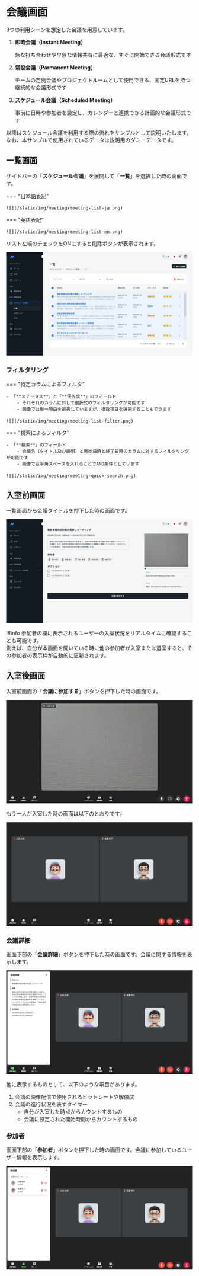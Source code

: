 # 会議画面

3つの利用シーンを想定した会議を用意しています。

1. **即時会議（Instant Meeting）**

    急な打ち合わせや早急な情報共有に最適な、すぐに開始できる会議形式です

2. **常設会議（Parmanent Meeting）**

    チームの定例会議やプロジェクトルームとして使用できる、固定URLを持つ継続的な会議形式です

3. **スケジュール会議（Scheduled Meeting）**

    事前に日時や参加者を設定し、カレンダーと連携できる計画的な会議形式です

以降はスケジュール会議を利用する際の流れをサンプルとして説明いたします。
なお、本サンプルで使用されているデータは説明用のダミーデータです。

## 一覧画面

サイドバーの「**スケジュール会議**」を展開して「**一覧**」を選択した時の画面です。

=== "日本語表記"

    ![](/static/img/meeting/meeting-list-ja.png)

=== "英語表記"

    ![](/static/img/meeting/meeting-list-en.png)

リスト左端のチェックをONにすると削除ボタンが表示されます。

![](/static/img/meeting/meeting-selected-all.png)

### フィルタリング

=== "特定カラムによるフィルタ"

    - 「**ステータス**」と「**優先度**」のフィールド
        - それぞれのカラムに対して選択式のフィルタリングが可能です
        - 画像では単一項目を選択していますが、複数項目を選択することもできます

    ![](/static/img/meeting/meeting-list-filter.png)

=== "検索によるフィルタ"

    - 「**検索**」のフィールド
        - 会議名（タイトル及び説明）と開始日時と終了日時のカラムに対するフィルタリングが可能です
        - 画像では半角スペースを入れることでAND条件としています

    ![](/static/img/meeting/meeting-quick-search.png)

## 入室前画面

一覧画面から会議タイトルを押下した時の画面です。

![](/static/img/meeting/meeting-prepare.png)

!!!info
    参加者の欄に表示されるユーザーの入室状況をリアルタイムに確認することも可能です。  
    例えば、自分が本画面を開いている時に他の参加者が入室または退室すると、その参加者の表示枠が自動的に更新されます。

## 入室後画面

入室前画面の「**会議に参加する**」ボタンを押下した時の画面です。

![](/static/img/meeting/meeting-room.png)

もう一人が入室した時の画面は以下のとおりです。

![](/static/img/meeting/meeting-room-two.png)

### 会議詳細

画面下部の「**会議詳細**」ボタンを押下した時の画面です。会議に関する情報を表示します。

![](/static/img/meeting/meeting-room-detail.png)

他に表示するものとして、以下のような項目があります。

1. 会議の映像配信で使用されるビットレートや解像度
2. 会議の進行状況を表すタイマー
    - 自分が入室した時点からカウントするもの
    - 会議に設定された開始時間からカウントするもの

### 参加者

画面下部の「**参加者**」ボタンを押下した時の画面です。会議に参加しているユーザー情報を表示します。

![](/static/img/meeting/meeting-room-participant.png)
